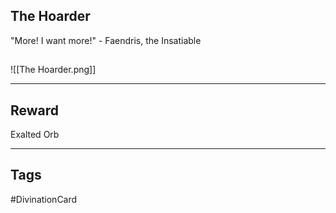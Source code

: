 ## The Hoarder
"More! I want more!" - Faendris, the Insatiable
## 
![[The Hoarder.png]]

---
## Reward
Exalted Orb

---
## Tags
#DivinationCard